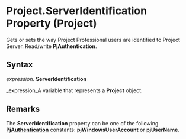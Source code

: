 
# Project.ServerIdentification Property (Project)

Gets or sets the way Project Professional users are identified to Project Server. Read/write  **PjAuthentication**.


## Syntax

 _expression_. **ServerIdentification**

 _expression_A variable that represents a  **Project** object.


## Remarks

The  **ServerIdentification** property can be one of the following **[PjAuthentication](3af5efa4-a3a1-e233-adaa-b5f8a8ab94c1.md)** constants: **pjWindowsUserAccount** or **pjUserName**.

